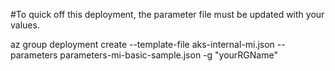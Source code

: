 #To quick off this deployment, the parameter file must be updated with your values.

az group deployment create --template-file aks-internal-mi.json --parameters parameters-mi-basic-sample.json -g "yourRGName"

